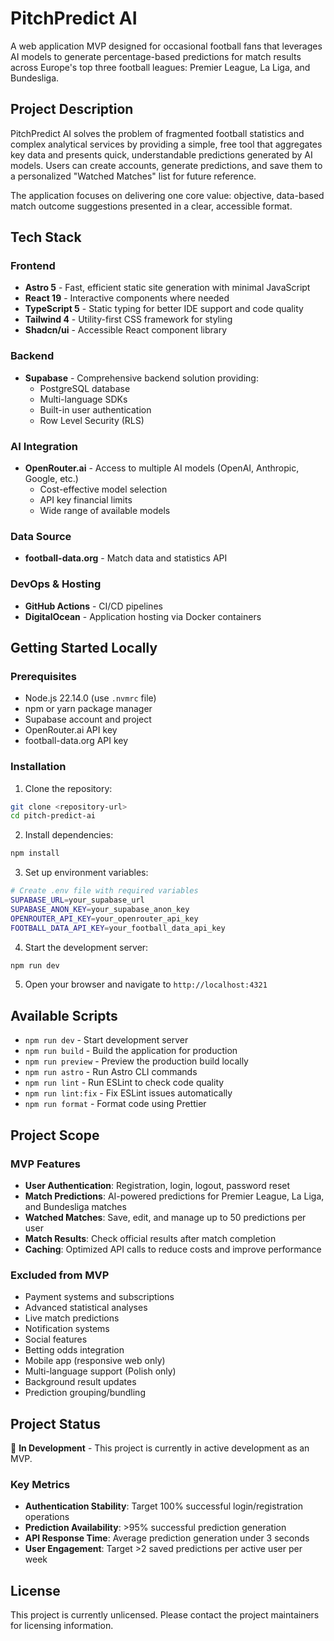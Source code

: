 # PitchPredict AI

A web application MVP designed for occasional football fans that leverages AI models to generate percentage-based predictions for match results across Europe's top three football leagues: Premier League, La Liga, and Bundesliga.

## Project Description

PitchPredict AI solves the problem of fragmented football statistics and complex analytical services by providing a simple, free tool that aggregates key data and presents quick, understandable predictions generated by AI models. Users can create accounts, generate predictions, and save them to a personalized "Watched Matches" list for future reference.

The application focuses on delivering one core value: objective, data-based match outcome suggestions presented in a clear, accessible format.

## Tech Stack

### Frontend
- **Astro 5** - Fast, efficient static site generation with minimal JavaScript
- **React 19** - Interactive components where needed
- **TypeScript 5** - Static typing for better IDE support and code quality
- **Tailwind 4** - Utility-first CSS framework for styling
- **Shadcn/ui** - Accessible React component library

### Backend
- **Supabase** - Comprehensive backend solution providing:
  - PostgreSQL database
  - Multi-language SDKs
  - Built-in user authentication
  - Row Level Security (RLS)

### AI Integration
- **OpenRouter.ai** - Access to multiple AI models (OpenAI, Anthropic, Google, etc.)
  - Cost-effective model selection
  - API key financial limits
  - Wide range of available models

### Data Source
- **football-data.org** - Match data and statistics API

### DevOps & Hosting
- **GitHub Actions** - CI/CD pipelines
- **DigitalOcean** - Application hosting via Docker containers

## Getting Started Locally

### Prerequisites
- Node.js 22.14.0 (use `.nvmrc` file)
- npm or yarn package manager
- Supabase account and project
- OpenRouter.ai API key
- football-data.org API key

### Installation

1. Clone the repository:
```bash
git clone <repository-url>
cd pitch-predict-ai
```

2. Install dependencies:
```bash
npm install
```

3. Set up environment variables:
```bash
# Create .env file with required variables
SUPABASE_URL=your_supabase_url
SUPABASE_ANON_KEY=your_supabase_anon_key
OPENROUTER_API_KEY=your_openrouter_api_key
FOOTBALL_DATA_API_KEY=your_football_data_api_key
```

4. Start the development server:
```bash
npm run dev
```

5. Open your browser and navigate to `http://localhost:4321`

## Available Scripts

- `npm run dev` - Start development server
- `npm run build` - Build the application for production
- `npm run preview` - Preview the production build locally
- `npm run astro` - Run Astro CLI commands
- `npm run lint` - Run ESLint to check code quality
- `npm run lint:fix` - Fix ESLint issues automatically
- `npm run format` - Format code using Prettier

## Project Scope

### MVP Features
- **User Authentication**: Registration, login, logout, password reset
- **Match Predictions**: AI-powered predictions for Premier League, La Liga, and Bundesliga matches
- **Watched Matches**: Save, edit, and manage up to 50 predictions per user
- **Match Results**: Check official results after match completion
- **Caching**: Optimized API calls to reduce costs and improve performance

### Excluded from MVP
- Payment systems and subscriptions
- Advanced statistical analyses
- Live match predictions
- Notification systems
- Social features
- Betting odds integration
- Mobile app (responsive web only)
- Multi-language support (Polish only)
- Background result updates
- Prediction grouping/bundling

## Project Status

🚧 **In Development** - This project is currently in active development as an MVP.

### Key Metrics
- **Authentication Stability**: Target 100% successful login/registration operations
- **Prediction Availability**: >95% successful prediction generation
- **API Response Time**: Average prediction generation under 3 seconds
- **User Engagement**: Target >2 saved predictions per active user per week

## License

This project is currently unlicensed. Please contact the project maintainers for licensing information.